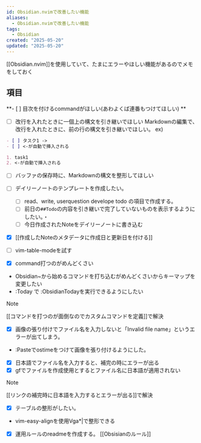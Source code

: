 ```yaml
---
id: Obsidian.nvimで改善したい機能
aliases:
  - Obsidian.nvimで改善したい機能
tags:
  - Obsidian
created: "2025-05-20"
updated: "2025-05-20"
---
```


[[Obsidian.nvim]]を使用していて、たまにエラーやほしい機能があるのでメモをしておく

## 項目

**- [ ] 目次を付けるcommandがほしい(あわよくば連番もつけてほしい) **
- [ ] 改行を入れたときに一個上の構文を引き継いでほしい
Markdownの編集で、改行を入れたときに、前の行の構文を引き継いでほしい。
ex)
```md
- [ ] タスク1 -> 
- [ ] <-が自動で挿入される

1. task1
2. <-が自動で挿入される
```
- [ ] バッファの保存時に、Markdownの構文を整形してほしい
- [ ] デイリーノートのテンプレートを作成したい。
    - [ ] read、write, userquestion develope todo の項目で作成する。
    - [ ] 前日の`##Todo`の内容を引き継いで完了していないものを表示するようにしたい。・
    - [ ] 今日作成されたNoteをデイリーノートに書き込む
- [x] [[作成したNoteのメタデータに作成日と更新日を付ける]]

- [ ] vim-table-modeを試す

- [x] command打つのがめんどくさい
- Obsidian~から始めるコマンドを打ち込むがめんどくさいからキーマップを変更したい
- :Today で :ObsidianTodayを実行できるようにしたい
> [!NOTE]
> [[コマンドを打つのが面倒なのでカスタムコマンドを定義]]で解決

- [x] 画像の張り付けでファイル名を入力しないと「Invalid file name」というエラーが出てしまう。
- :Pasteでostimeをつけて画像を張り付けるようにした。

- [x] 日本語でファイル名を入力すると、補完の時にエラーが出る
- [x] gfでファイルを作成使用とするとファイル名に日本語が適用されない
> [!NOTE]
> [[リンクの補完時に日本語を入力するとエラーが出る]]で解決 

- [x] テーブルの整形がしたい。
- vim-easy-alignを使用Vga*|で整形できる

- [x] 運用ルールのreadmeを作成する。
[[Obsisianのルール]]
